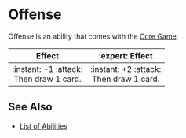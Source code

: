# Offense

Offense is an ability that comes with the [Core Game](../content.md).

| Effect | :expert: Effect |
| :---: | :---: |
| :instant: +1 :attack:<br>Then draw 1 card. | :instant: +2 :attack:<br>Then draw 1 card. |


## See Also

- [List of Abilities](../abilities.md)